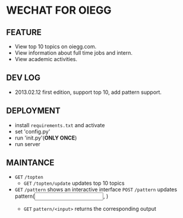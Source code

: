 WECHAT FOR OIEGG
================

FEATURE
-------
*   View top 10 topics on oiegg.com.
*   View information about full time jobs and intern.
*   View academic activities.

DEV LOG
-------
*   2013.02.12 first edition, support top 10, add pattern support.

DEPLOYMENT
----------
*   install `requirements.txt` and activate
*   set 'config.py'
*   run 'init.py'(**ONLY ONCE**)
*   run server

MAINTANCE
---------
*   `GET` `/topten`
    *   `GET` `/topten/update` updates top 10 topics
*   `GET` `/pattern` shows an interactive interface
    `POST` `/pattern` updates pattern(<input>, <output>)
    *   `GET` `pattern/<input>` returns the corresponding output
